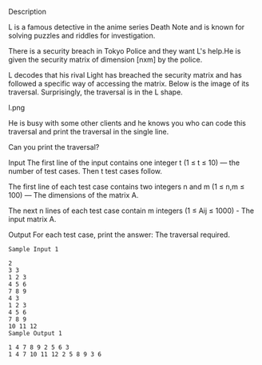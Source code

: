 Description

L is a famous detective in the anime series Death Note and is known for solving puzzles and riddles for investigation.

There is a security breach in Tokyo Police and they want L's help.He is given the security matrix of dimension [nxm] by the police.

L decodes that his rival Light has breached the security matrix and has followed a specific way of accessing the matrix. Below is the image of its traversal. Surprisingly, the traversal is in the L shape.

l.png

He is busy with some other clients and he knows you who can code this traversal and print the traversal in the single line.

Can you print the traversal?


Input
The first line of the input contains one integer t (1 ≤ t ≤ 10) — the number of test cases. Then t test cases follow.

The first line of each test case contains two integers n and m (1 ≤ n,m ≤ 100) — The dimensions of the matrix A.

The next n lines of each test case contain m integers (1 ≤ Aij ≤ 1000) - The input matrix A.


Output
For each test case, print the answer: The traversal required.

```
Sample Input 1 

2
3 3
1 2 3
4 5 6
7 8 9
4 3
1 2 3
4 5 6
7 8 9
10 11 12
Sample Output 1

1 4 7 8 9 2 5 6 3 
1 4 7 10 11 12 2 5 8 9 3 6 
```
